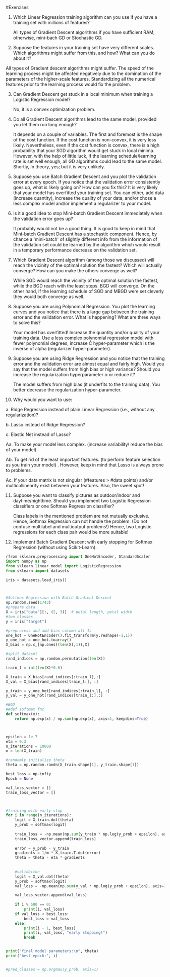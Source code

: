 #Exercises

1. Which Linear Regression training algorithm can you use if you have a training set with millions of features?
   
   All types of Gradient Descent algorithms if you have sufficient RAM, otherwise, mini-bach GD or Stochastic GD.

2. Suppose the features in your training set have very different scales. Which algorithms might suffer from this, and how? What can you do about it?
   
  All types of Gradient descent algorithms might suffer. The speed of the learning process might be affected negatively due to the domination of the
  parameters of the higher-scale features. Standardizing all the numerical features prior to the learning process would fix the problem.

3. Can Gradient Descent get stuck in a local minimum when training a Logistic Regression model?
   
   No, it is a convex optimization problem.

4. Do all Gradient Descent algorithms lead to the same model, provided you let them run long enough?
   
   It depends on a couple of variables. The first and foremost is the shape of the cost function. If the cost function is non-convex, it is very less likely.
   Nevertheless, even if the cost function is convex, there is a high probability that your SGD algorithm would get stuck in local minima. However, with the help
   of little luck, if the learning schedule/learning rate is set well enough, all GD algorithms could lead to the same model. Shortly, In theory, yes; but it
   is very unlikely.

5. Suppose you use Batch Gradient Descent and you plot the validation error at every epoch. If you notice that the validation error consistently goes up, 
  what is likely going on? How can you fix this?
  It is very likely that your model has overfitted your training set. You can either, add data (increase quantity), increase the quality of your data, and/or chose 
  a less complex model and/or implement a regularizer to your model.

6. Is it a good idea to stop Mini-batch Gradient Descent immediately when the validation error goes up?
    
   It probably would not be a good thing. It is good to keep in mind that Mini-batch Gradient Descent has a stochastic component. Hence, by chance a 'mini-batch'
   of slightly different info from the information of the validation set could be learned by the algorithm which would result in a temporary performance decrease on
   the validation set.

7. Which Gradient Descent algorithm (among those we discussed) will reach the vicinity of the optimal solution the fastest? Which will actually converge?
   How can you make the others converge as well?

   While SGD would reach the vicinity of the optimal solution the fastest, while the BGD reach with the least steps. BGD will converge. On the other hand,
   if the learning schedule of SGD and MBGD were set cleverly they would both converge as well.

8. Suppose you are using Polynomial Regression. You plot the learning curves and you notice that there is a large gap between the training error and
   the validation error. What is happening? What are three ways to solve this?

   Your model has overfitted! Increase the quantity and/or quality of your training data. Use a less complex polynomial regression model with fewer polynomial degrees,
   increase C hyper-parameter which is the inverse of alpha (regularizer hyper-parameter).

9. Suppose you are using Ridge Regression and you notice that the training error and the validation error are almost equal and fairly high. Would you say that
   the model suffers from high bias or high variance? Should you increase the regularization hyperparameter α or reduce it?

   The model suffers from high bias (it underfits to the training data). You better decrease the regularization hyper-parameter.

10. Why would you want to use:

a. Ridge Regression instead of plain Linear Regression (i.e., without any regularization)?

b. Lasso instead of Ridge Regression?

c. Elastic Net instead of Lasso?


Aa. To make your model less complex. (increase variability/ reduce the bias of your model)

Ab. To get rid of the least important features. (to perform feature selection as you train your model) . However, keep in mind that Lasso is always prone to problems.

Ac. If your data matrix is not singular (#features > #data points) and/or multicollinearity exist between your features. Also, the sweet spot!

11. Suppose you want to classify pictures as outdoor/indoor and daytime/nighttime. Should you implement two Logistic Regression classifiers or
    one Softmax Regression classifier?
    
    Class labels in the mentioned problem are not mutually exclusive. Hence, Softmax Regression can not handle the problem. (Do not confuse 
    multilabel and multioutput problems!) Hence, two Logistic regressions for each class pair would be more suitable!

12. Implement Batch Gradient Descent with early stopping for Softmax Regression (without using Scikit-Learn).


```python
rfrom sklearn.preprocessing import OneHotEncoder, StandardScaler
import numpy as np
from sklearn.linear_model import LogisticRegression
from sklearn import datasets

iris = datasets.load_iris()



#Softmax Regression with Batch Gradient Descent
np.random.seed(1743)
#prepare data
X = iris["data"][:, (2, 3)]  # petal length, petal width
#two classes
y = iris["target"]

#preprocess and add bias column all 1s
one_hot = OneHotEncoder().fit_transform(y.reshape(-1,1))
y_one_hot = one_hot.toarray()
X_bias = np.c_[np.ones((len(X),1)),X]

#split dataset
rand_indices = np.random.permutation(len(X))

train_l = int(len(X)*0.6)

X_train = X_bias[rand_indices[:train_l],:]
X_val = X_bias[rand_indices[train_l:], :]

y_train = y_one_hot[rand_indices[:train_l], :]
y_val = y_one_hot[rand_indices[train_l:],:]

#BGD
##def softmax fnc
def softmax(x):
    return np.exp(x) / np.sum(np.exp(x), axis=1, keepdims=True)



epsilon = 1e-7
eta = 0.3
n_iterations = 10000
m = len(X_train)

#randomly initialize theta
theta = np.random.randn(X_train.shape[1], y_train.shape[1])

best_loss = np.infty
Epoch = None

val_loss_vector = []
train_loss_vector = []



#training with early stop
for i in range(n_iterations):
    logit = X_train.dot(theta)
    y_prob = softmax(logit)
    
    train_loss = -np.mean(np.sum(y_train * np.log(y_prob + epsilon), axis=1))
    train_loss_vector.append(train_loss)
        
    error = y_prob - y_train
    gradients = 1/m * X_train.T.dot(error)
    theta = theta - eta * gradients
    
    
    #validaiton
    logit = X_val.dot(theta)
    y_prob = softmax(logit)
    val_loss = -np.mean(np.sum(y_val * np.log(y_prob + epsilon), axis=1))

    val_loss_vector.append(val_loss)
    
    if i % 500 == 0:
        print(i, val_loss)
    if val_loss < best_loss:
        best_loss = val_loss
    else:
        print(i - 1, best_loss)
        print(i, val_loss, "early stopping!")
        break


print("final model parameters:\n", theta)
print("best_epoch:", i)


#pred_classes = np.argmax(y_prob, axis=1)
```
    

    
   
   
   
   
